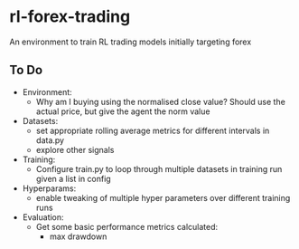# rl-forex-trading

An environment to train RL trading models initially targeting forex

## To Do
- Environment:
    - Why am I buying using the normalised close value? Should use the actual price, but give the agent the norm value
- Datasets: 
    - set appropriate rolling average metrics for different intervals in data.py
    - explore other signals
- Training:
    - Configure train.py to loop through multiple datasets in training run given a list in config
- Hyperparams:
    - enable tweaking of multiple hyper parameters over different training runs
- Evaluation:
    - Get some basic performance metrics calculated:
        - max drawdown
        